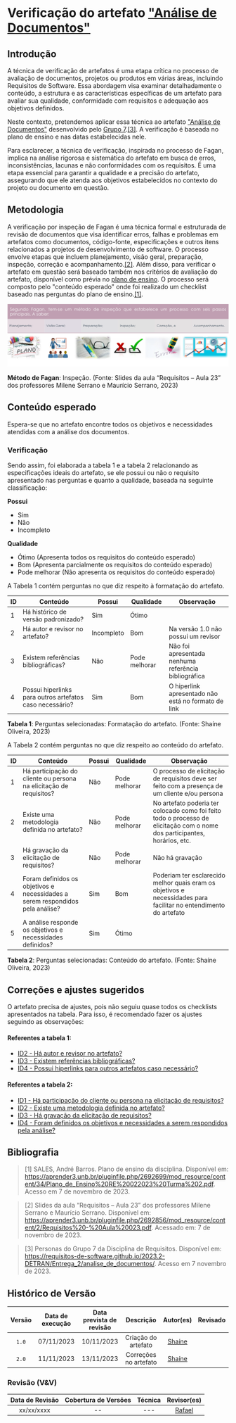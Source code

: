 # Verificação do artefato ["Análise de Documentos"](https://requisitos-de-software.github.io/2023.2-DETRAN/Entrega_2/analise_de_documentos/)

## Introdução

A técnica de verificação de artefatos é uma etapa crítica no processo de avaliação de documentos, projetos ou produtos em várias áreas, incluindo Requisitos de Software. Essa abordagem visa examinar detalhadamente o conteúdo, a estrutura e as características específicas de um artefato para avaliar sua qualidade, conformidade com requisitos e adequação aos objetivos definidos.

Neste contexto, pretendemos aplicar essa técnica ao artefato ["Análise de Documentos"](https://requisitos-de-software.github.io/2023.2-DETRAN/Entrega_2/analise_de_documentos/) desenvolvido pelo [Grupo 7](https://requisitos-de-software.github.io/2023.2-DETRAN/).<a id="a" href="#aa">[3]</a>. A verificação é baseada no plano de ensino e nas datas estabelecidas nele.

Para esclarecer, a técnica de verificação, inspirada no processo de Fagan, implica na análise rigorosa e sistemática do artefato em busca de erros, inconsistências, lacunas e não conformidades com os requisitos. É uma etapa essencial para garantir a qualidade e a precisão do artefato, assegurando que ele atenda aos objetivos estabelecidos no contexto do projeto ou documento em questão.

## Metodologia

A verificação por inspeção de Fagan é uma técnica formal e estruturada de revisão de documentos que visa identificar erros, falhas e problemas em artefatos como documentos, código-fonte, especificações e outros itens relacionados a projetos de desenvolvimento de software. O processo envolve etapas que incluem planejamento, visão geral, preparação, inspeção, correção e acompanhamento.<a id="a" href="#aa">[2]</a>. Além disso, para verificar o artefato em questão será baseado também nos critérios de avaliação do artefato, disponível como prévia no [plano de ensino](https://aprender3.unb.br/pluginfile.php/2692699/mod_resource/content/34/Plano_de_Ensino%20RE%20022023%20Turma%202.pdf).
O processo será composto pelo "conteúdo esperado" onde foi realizado um checklist baseado nas perguntas do plano de ensino.<a id="a" href="#aa">[1]</a>.

![Inspeção Fagan](../Fagan.png)

<b>Método de Fagan</b>: Inspeção. (Fonte: Slides da aula “Requisitos – Aula 23” dos professores Milene Serrano e Maurício Serrano, 2023)

## Conteúdo esperado

Espera-se que no artefato encontre todos os objetivos e necessidades atendidas com a análise dos documentos.

### Verificação

Sendo assim, foi elaborada a tabela 1 e a tabela 2 relacionando as especificações ideais do artefato, se ele possui ou não o requisito apresentado nas perguntas e quanto a qualidade, baseada na seguinte classificação:

**Possui**

- Sim
- Não
- Incompleto

**Qualidade**

- Ótimo (Apresenta todos os requisitos do conteúdo esperado)
- Bom (Apresenta parcialmente os requisitos do conteúdo esperado)
- Pode melhorar (Não apresenta os requisitos do conteúdo esperado)



A Tabela 1 contém perguntas no que diz respeito à formatação do artefato. 

| ID  | Conteúdo                                                                      | Possui     | Qualidade     | Observação                                                                                                                 |
| --- | ----------------------------------------------------------------------------- | ---------- | ------------- | -------------------------------------------------------------------------------------------------------------------------- |
| 1   | Há histórico de versão padronizado?                                           | Sim        | Ótimo         |                                                                                                                            |
| 2   | Há autor e revisor no artefato?                                               | Incompleto | Bom           | Na versão 1.0 não possui um revisor                                                                                        |
| 3   | Existem referências bibliográficas?                                           | Não        | Pode melhorar | Não foi apresentada nenhuma referência bibliográfica                                                                       |
| 4   | Possui hiperlinks para outros artefatos caso necessário?                      | Sim        | Bom           | O hiperlink apresentado não está no formato de link      


<b>Tabela 1</b>: Perguntas selecionadas: Formatação do artefato. (Fonte: Shaíne Oliveira, 2023)


A Tabela 2 contém perguntas no que diz respeito ao conteúdo do artefato. 

| ID  | Conteúdo                                                                      | Possui     | Qualidade     | Observação                                                                                                                 |
| --- | ----------------------------------------------------------------------------- | ---------- | ------------- | -------------------------------------------------------------------------------------------------------------------------- |                 
| 1  | Há participação do cliente ou persona na elicitação de requisitos?            | Não        | Pode melhorar | O processo de elicitação de requisitos deve ser feito com a presença de um cliente e/ou persona                            |
| 2  | Existe uma metodologia definida no artefato?                                  | Não        | Pode melhorar | No artefato poderia ter colocado como foi feito todo o processo de elicitação com o nome dos participantes, horários, etc. |
| 3   | Há gravação da elicitação de requisitos?                                      | Não        | Pode melhorar | Não há gravação                                                                                                            |
| 4   | Foram definidos os objetivos e necessidades a serem respondidos pela análise? | Sim        | Bom           | Poderiam ter esclarecido melhor quais eram os objetivos e necessidades para facilitar no entendimento do artefato          |
| 5   | A análise responde os objetivos e necessidades definidos?                     | Sim        | Ótimo         |                                                                                                                            |


<b>Tabela 2</b>: Perguntas selecionadas: Conteúdo do artefato. (Fonte: Shaíne Oliveira, 2023)

## Correções e ajustes sugeridos

O artefato precisa de ajustes, pois não seguiu quase todos os checklists apresentados na tabela.
Para isso, é recomendado fazer os ajustes seguindo as observações:

#### Referentes a tabela 1:
 - [ID2 - Há autor e revisor no artefato?](#verificacao)
 - [ID3 - Existem referências bibliográficas?](#verificacao)
 - [ID4 - Possui hiperlinks para outros artefatos caso necessário?](#verificacao)
#### Referentes a tabela 2:
 - [ID1 - Há participação do cliente ou persona na elicitação de requisitos?](#verificacao)
 - [ID2 - Existe uma metodologia definida no artefato?](#verificacao)
 - [ID3 - Há gravação da elicitação de requisitos?](#verificacao)
 - [ID4 - Foram definidos os objetivos e necessidades a serem respondidos pela análise?](#verificacao)
## Bibliografia

> [1] SALES, André Barros. Plano de ensino da disciplina. Disponível em: https://aprender3.unb.br/pluginfile.php/2692699/mod_resource/content/34/Plano_de_Ensino%20RE%20022023%20Turma%202.pdf. Acesso em 7 de novembro de 2023.

> [2] Slides da aula “Requisitos – Aula 23” dos professores Milene Serrano e Maurício Serrano. Disponível em: https://aprender3.unb.br/pluginfile.php/2692856/mod_resource/content/2/Requisitos%20-%20Aula%20023.pdf. Acessado em: 7 de novembro de 2023.

> [3] Personas do Grupo 7 da Disciplina de Requisitos. Disponível em: <https://requisitos-de-software.github.io/2023.2-DETRAN/Entrega_2/analise_de_documentos/>. Acesso em 7 novembro de 2023.


## Histórico de Versão

| Versão | Data de execução | Data prevista de revisão |             Descrição             |                      Autor(es)                       |                     Revisado                      |
| :----: | :--------------: | :-------------: | :-------------------------------: | :--------------------------------------------------: | :--------------------------------------------------: |
| `1.0`  |    07/11/2023    |   10/11/2023    | Criação do artefato |   [Shaíne](https://github.com/ShaineOliveira)   | |
| `2.0`  |    11/11/2023    |   13/11/2023    | Correções no artefato |   [Shaíne](https://github.com/ShaineOliveira)   | |


### Revisão (V&V)

| Data de Revisão | Cobertura de Versões  |          Técnica         |                  Revisor(es)                  |
| :------------: | :-------------: | :--------------------------: |  :----------------------------------------: |
|   xx/xx/xxxx   |    --    |   ---    |  [Rafael](https://github.com/Rafael-gc)  |
